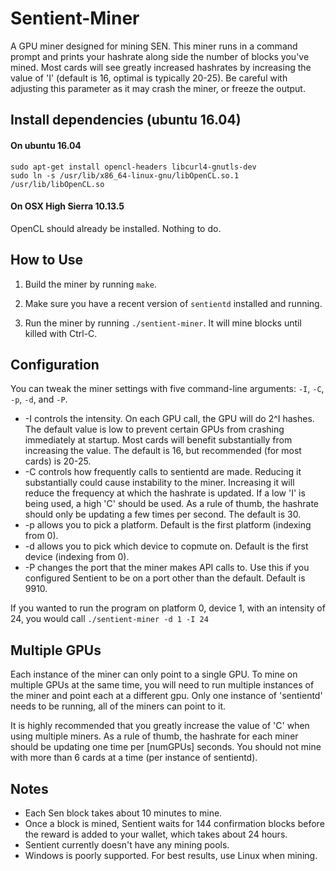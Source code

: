 # Sentient-Miner
A GPU miner designed for mining SEN. This miner runs in a command prompt
and prints your hashrate along side the number of blocks you've mined. Most
cards will see greatly increased hashrates by increasing the value of 'I'
(default is 16, optimal is typically 20-25). Be careful with adjusting this parameter as it may crash the miner, or freeze the output.

## Install dependencies (ubuntu 16.04)

#### On ubuntu 16.04
```
sudo apt-get install opencl-headers libcurl4-gnutls-dev
sudo ln -s /usr/lib/x86_64-linux-gnu/libOpenCL.so.1 /usr/lib/libOpenCL.so
```

#### On OSX High Sierra 10.13.5

OpenCL should already be installed. Nothing to do.

## How to Use
1) Build the miner by running `make`.

2) Make sure you have a recent version of `sentientd` installed and running.

3) Run the miner by running `./sentient-miner`. It will mine blocks until killed with Ctrl-C.

## Configuration
You can tweak the miner settings with five command-line arguments: `-I`, `-C`, `-p`, `-d`, and `-P`.
* -I controls the intensity. On each GPU call, the GPU will do 2^I hashes. The
  default value is low to prevent certain GPUs from crashing immediately at
  startup. Most cards will benefit substantially from increasing the value. The
  default is 16, but recommended (for most cards) is 20-25.
* -C controls how frequently calls to sentientd are made. Reducing it substantially
  could cause instability to the miner. Increasing it will reduce the frequency
  at which the hashrate is updated. If a low 'I' is being used, a high 'C'
  should be used. As a rule of thumb, the hashrate should only be updating a
  few times per second. The default is 30.
* -p allows you to pick a platform. Default is the first platform (indexing
  from 0).
* -d allows you to pick which device to copmute on. Default is the first device
  (indexing from 0).
* -P changes the port that the miner makes API calls to. Use this if you
  configured Sentient to be on a port other than the default. Default is 9910.

If you wanted to run the program on platform 0, device 1, with an intensity of
24, you would call `./sentient-miner -d 1 -I 24`

## Multiple GPUs
Each instance of the miner can only point to a single GPU. To mine on multiple
GPUs at the same time, you will need to run multiple instances of the miner and
point each at a different gpu. Only one instance of 'sentientd' needs to be running,
all of the miners can point to it.

It is highly recommended that you greatly increase the value of 'C' when using
multiple miners. As a rule of thumb, the hashrate for each miner should be
updating one time per [numGPUs] seconds. You should not mine with more than 6
cards at a time (per instance of sentientd).

## Notes
*    Each Sen block takes about 10 minutes to mine.
*    Once a block is mined, Sentient waits for 144 confirmation blocks before the
	 reward is added to your wallet, which takes about 24 hours.
*    Sentient currently doesn't have any mining pools.
*    Windows is poorly supported. For best results, use Linux when mining.
